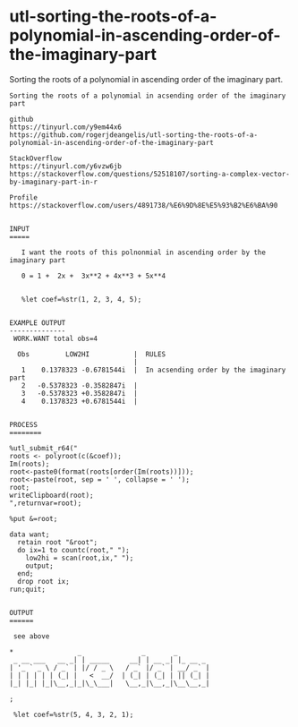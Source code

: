 # utl-sorting-the-roots-of-a-polynomial-in-ascending-order-of-the-imaginary-part
Sorting the roots of a polynomial in ascending order of the imaginary part.

    Sorting the roots of a polynomial in acsending order of the imaginary part

    github
    https://tinyurl.com/y9em44x6
    https://github.com/rogerjdeangelis/utl-sorting-the-roots-of-a-polynomial-in-ascending-order-of-the-imaginary-part

    StackOverflow
    https://tinyurl.com/y6vzw6jb
    https://stackoverflow.com/questions/52518107/sorting-a-complex-vector-by-imaginary-part-in-r

    Profile
    https://stackoverflow.com/users/4891738/%E6%9D%8E%E5%93%B2%E6%BA%90


    INPUT
    =====

       I want the roots of this polnonmial in ascending order by the imaginary part

       0 = 1 +  2x +  3x**2 + 4x**3 + 5x**4


       %let coef=%str(1, 2, 3, 4, 5);


    EXAMPLE OUTPUT
    --------------
     WORK.WANT total obs=4

      Obs         LOW2HI           |  RULES
                                   |
       1    0.1378323 -0.6781544i  |  In acsending order by the imaginary part
       2   -0.5378323 -0.3582847i  |
       3   -0.5378323 +0.3582847i  |
       4    0.1378323 +0.6781544i  |


    PROCESS
    ========

    %utl_submit_r64("
    roots <- polyroot(c(&coef));
    Im(roots);
    root<-paste0(format(roots[order(Im(roots))]));
    root<-paste(root, sep = ' ', collapse = ' ');
    root;
    writeClipboard(root);
    ",returnvar=root);

    %put &=root;

    data want;
      retain root "&root";
      do ix=1 to countc(root," ");
        low2hi = scan(root,ix," ");
        output;
      end;
      drop root ix;
    run;quit;


    OUTPUT
    ======

     see above

    *                _               _       _
     _ __ ___   __ _| | _____     __| | __ _| |_ __ _
    | '_ ` _ \ / _` | |/ / _ \   / _` |/ _` | __/ _` |
    | | | | | | (_| |   <  __/  | (_| | (_| | || (_| |
    |_| |_| |_|\__,_|_|\_\___|   \__,_|\__,_|\__\__,_|

    ;

     %let coef=%str(5, 4, 3, 2, 1);



